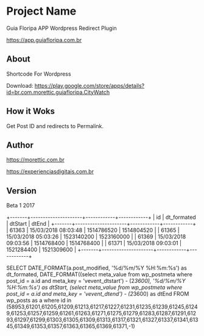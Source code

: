 
# Project Name

Guia Floripa APP Wordpress Redirect Plugin

https://app.guiafloripa.com.br

## About

Shortcode For Wordpress

Download: https://play.google.com/store/apps/details?id=br.com.morettic.guiafloripa.CityWatch

## How it Woks

Get Post ID and redirects to Permalink.

## Author

https://morettic.com.br

https://experienciasdigitais.com.br

## Version

Beta 1 2017

+-------+---------------------+------------+------------+
| id    | dt_formated         | dtStart    | dtEnd      |
+-------+---------------------+------------+------------+
| 61363 | 15/03/2018 08:03:48 | 1514786520 | 1514804520 |
| 61365 | 15/03/2018 05:03:26 | 1523140200 | 1523160000 |
| 61369 | 15/03/2018 09:03:56 | 1514768400 | 1514768400 |
| 61371 | 15/03/2018 09:03:01 | 1521284400 | 1521309600 |
+-------+---------------------+------------+------------+

SELECT DATE_FORMAT(a.post_modified, '%d/%m/%Y %H:%m:%s') as dt_formated, DATE_FORMAT((select meta_value from wp_postmeta where post_id = a.id and meta_key = 'vevent_dtstart') - (2*3600), '%d/%m/%Y %H:%m:%s') as dtStart, (select meta_value from wp_postmeta where post_id = a.id and meta_key = 'vevent_dtend') - (2*3600) as dtEnd FROM wp_posts as a where id in (58953,61201,61205,61209,61213,61217,61227,61231,61235,61239,61245,61249,61253,61257,61259,61261,61263,61271,61275,61279,61283,61287,61291,61293,61297,61299,61303,61305,61309,61313,61317,61321,61327,61337,61341,61345,61349,61353,61357,61363,61365,61369,61371,-1)